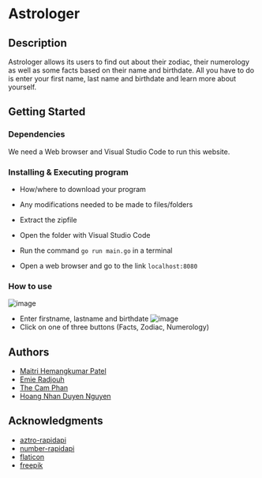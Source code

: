# Astrologer

## Description

Astrologer allows its users to find out about their zodiac, their numerology as well as some facts based on their name and birthdate. All you have to do is enter your first name, last name and birthdate and learn more about yourself.

## Getting Started

### Dependencies

We need a Web browser and Visual Studio Code to run this website.

### Installing & Executing program

* How/where to download your program
* Any modifications needed to be made to files/folders

* Extract the zipfile
* Open the folder with Visual Studio Code 
* Run the command ```go run main.go``` in a terminal
* Open a web browser and go to the link ```localhost:8080```

### How to use
![image](https://user-images.githubusercontent.com/62715325/161077792-10843352-27f5-4516-a1d8-2f4126884207.png)
* Enter firstname, lastname and birthdate
![image](https://user-images.githubusercontent.com/62715325/161076182-f2f3eea1-8418-446e-af65-9e0213560f39.png)
* Click on one of three buttons (Facts, Zodiac, Numerology)

## Authors

* [Maitri Hemangkumar Patel](https://github.com/maitripatel1305)
* [Emie Radjouh](https://github.com/emie-radjouh)
* [The Cam Phan](https://github.com/phanthecam)
* [Hoang Nhan Duyen Nguyen](https://github.com/hoangnhanduyennguyen)

## Acknowledgments

* [aztro-rapidapi](https://rapidapi.com/sameer.kumar/api/aztro/)
* [number-rapidapi](https://rapidapi.com/divad12/api/numbers-1/)
* [flaticon](https://www.flaticon.com/)
* [freepik](https://www.freepik.com/)
